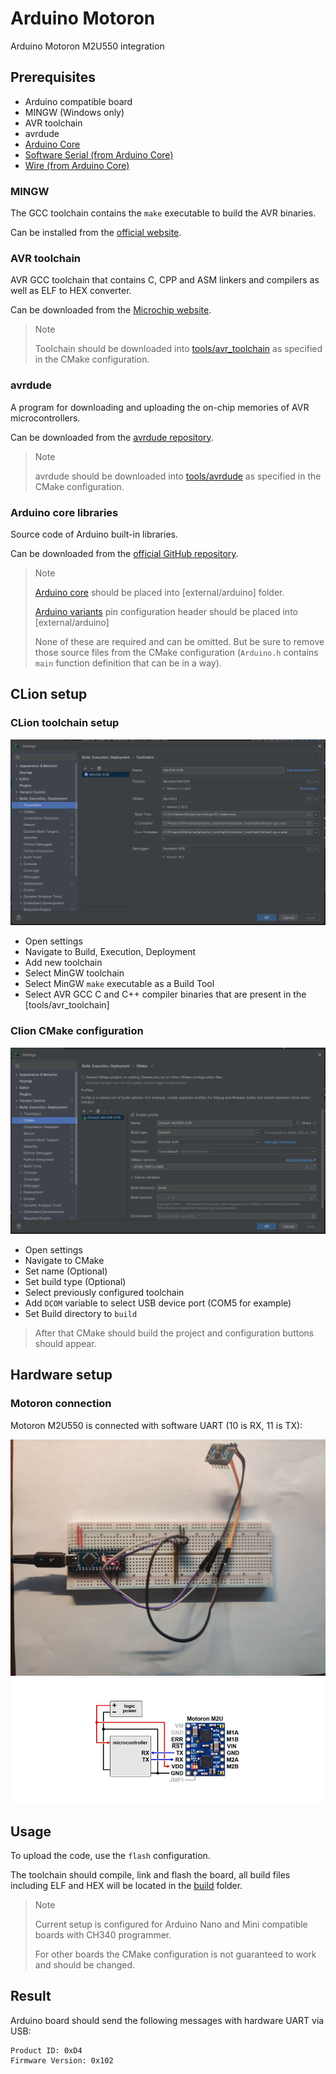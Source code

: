 # Arduino Motoron

Arduino Motoron M2U550 integration

## Prerequisites

- Arduino compatible board
- MINGW (Windows only)
- AVR toolchain
- avrdude
- [Arduino Core](https://github.com/arduino/ArduinoCore-avr)
- [Software Serial (from Arduino Core)](https://github.com/arduino/ArduinoCore-avr)
- [Wire (from Arduino Core)](https://github.com/arduino/ArduinoCore-avr)

### MINGW

The GCC toolchain contains the `make` executable to build the AVR binaries.

Can be installed from the [official website](https://www.mingw-w64.org/downloads/).

### AVR toolchain

AVR GCC toolchain that contains C, CPP and ASM linkers and compilers as well as ELF to HEX converter.

Can be downloaded from the [Microchip website](https://www.microchip.com/en-us/tools-resources/develop/microchip-studio/gcc-compilers).

> Note
> 
> Toolchain should be downloaded into [tools/avr_toolchain](tools/avr_toolchain) as specified in the CMake configuration.

### avrdude

A program for downloading and uploading the on-chip memories of AVR microcontrollers.

Can be downloaded from the [avrdude repository](https://github.com/avrdudes/avrdude).

> Note
> 
> avrdude should be downloaded into [tools/avrdude](tools/avrdude) as specified in the CMake configuration.

### Arduino core libraries

Source code of Arduino built-in libraries.

Can be downloaded from the [official GitHub repository](https://github.com/arduino/ArduinoCore-avr/).

> Note
> 
> [Arduino core](https://github.com/arduino/ArduinoCore-avr/tree/master/cores/arduino) should be placed into [external/arduino] folder.
> 
> [Arduino variants](https://github.com/arduino/ArduinoCore-avr/tree/master/variants) pin configuration header should be placed into [external/arduino]
> 
> None of these are required and can be omitted. But be sure to remove those source files from the CMake configuration (`Arduino.h` contains `main` function definition that can be in a way).

## CLion setup

### CLion toolchain setup

![Clion toolchain configuration](docs/clion_toolchain_configuration.png)

- Open settings
- Navigate to Build, Execution, Deployment
- Add new toolchain
- Select MinGW toolchain
- Select MinGW `make` executable as a Build Tool
- Select AVR GCC C and C++ compiler binaries that are present in the [tools/avr_toolchain]

### Clion CMake configuration

![Clion Cmake configuration](docs/clion_cmake_configuration.png)

- Open settings
- Navigate to CMake
- Set name (Optional)
- Set build type (Optional)
- Select previously configured toolchain
- Add `DCOM` variable to select USB device port (COM5 for example)
- Set Build directory to `build`

> After that CMake should build the project and configuration buttons should appear.

## Hardware setup

### Motoron connection

Motoron M2U550 is connected with software UART (10 is RX, 11 is TX):

![Motoron board](docs/hardware_setup_motoron_board.png)
![Motoron connection](docs/hardware_setup_motoron_connection.png)


## Usage

To upload the code, use the `flash` configuration. 

The toolchain should compile, link and flash the board, all build files including ELF and HEX will be located in the [build](build) folder.

> Note
> 
> Current setup is configured for Arduino Nano and Mini compatible boards with CH340 programmer.
> 
> For other boards the CMake configuration is not guaranteed to work and should be changed.

## Result

Arduino board should send the following messages with hardware UART via USB:

```text
Product ID: 0xD4
Firmware Version: 0x102
```
